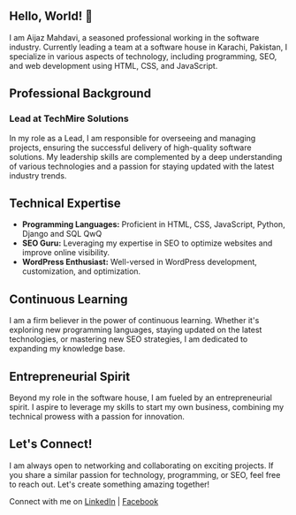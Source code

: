 ## Hello, World! 👋

I am Aijaz Mahdavi, a seasoned professional working in the software industry. Currently leading a team at a software house in Karachi, Pakistan, I specialize in various aspects of technology, including programming, SEO, and web development using HTML, CSS, and JavaScript.

## Professional Background

### Lead at TechMire Solutions

In my role as a Lead, I am responsible for overseeing and managing projects, ensuring the successful delivery of high-quality software solutions. My leadership skills are complemented by a deep understanding of various technologies and a passion for staying updated with the latest industry trends.

## Technical Expertise

- **Programming Languages:** Proficient in HTML, CSS, JavaScript, Python, Django and SQL QwQ
- **SEO Guru:** Leveraging my expertise in SEO to optimize websites and improve online visibility.
- **WordPress Enthusiast:** Well-versed in WordPress development, customization, and optimization.

## Continuous Learning

I am a firm believer in the power of continuous learning. Whether it's exploring new programming languages, staying updated on the latest technologies, or mastering new SEO strategies, I am dedicated to expanding my knowledge base.

## Entrepreneurial Spirit

Beyond my role in the software house, I am fueled by an entrepreneurial spirit. I aspire to leverage my skills to start my own business, combining my technical prowess with a passion for innovation.

## Let's Connect!

I am always open to networking and collaborating on exciting projects. If you share a similar passion for technology, programming, or SEO, feel free to reach out. Let's create something amazing together!

Connect with me on [LinkedIn](https://www.linkedin.com/in/aijaz-mahdavi/) | [Facebook](https://www.facebook.com/aijazmahdavi)
